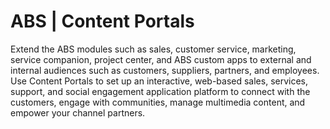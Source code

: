 # ABS | Content Portals

Extend the ABS modules such as sales, customer service, marketing, service companion, project center, and ABS custom apps to external and internal audiences such as customers, suppliers, partners, and employees. Use Content Portals to set up an interactive, web-based sales, services, support, and social engagement application platform to connect with the customers, engage with communities, manage multimedia content, and empower your channel partners.